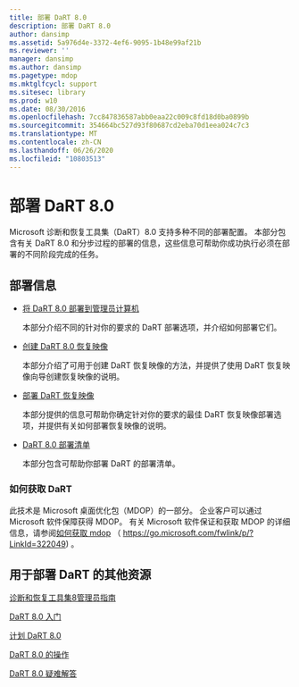 ```yaml
---
title: 部署 DaRT 8.0
description: 部署 DaRT 8.0
author: dansimp
ms.assetid: 5a976d4e-3372-4ef6-9095-1b48e99af21b
ms.reviewer: ''
manager: dansimp
ms.author: dansimp
ms.pagetype: mdop
ms.mktglfcycl: support
ms.sitesec: library
ms.prod: w10
ms.date: 08/30/2016
ms.openlocfilehash: 7cc847836587abb0eaa22c009c8fd18d0ba0899b
ms.sourcegitcommit: 354664bc527d93f80687cd2eba70d1eea024c7c3
ms.translationtype: MT
ms.contentlocale: zh-CN
ms.lasthandoff: 06/26/2020
ms.locfileid: "10803513"
---
```

# 部署 DaRT 8.0


Microsoft 诊断和恢复工具集（DaRT）8.0 支持多种不同的部署配置。 本部分包含有关 DaRT 8.0 和分步过程的部署的信息，这些信息可帮助你成功执行必须在部署的不同阶段完成的任务。

## 部署信息


-   [将 DaRT 8.0 部署到管理员计算机](deploying-dart-80-to-administrator-computers-dart-8.md)

    本部分介绍不同的针对你的要求的 DaRT 部署选项，并介绍如何部署它们。

-   [创建 DaRT 8.0 恢复映像](creating-the-dart-80-recovery-image-dart-8.md)

    本部分介绍了可用于创建 DaRT 恢复映像的方法，并提供了使用 DaRT 恢复映像向导创建恢复映像的说明。

-   [部署 DaRT 恢复映像](deploying-the-dart-recovery-image-dart-8.md)

    本部分提供的信息可帮助你确定针对你的要求的最佳 DaRT 恢复映像部署选项，并提供有关如何部署恢复映像的说明。

-   [DaRT 8.0 部署清单](dart-80-deployment-checklist-dart-8.md)

    本部分包含可帮助你部署 DaRT 的部署清单。

### 如何获取 DaRT

此技术是 Microsoft 桌面优化包（MDOP）的一部分。 企业客户可以通过 Microsoft 软件保障获得 MDOP。 有关 Microsoft 软件保证和获取 MDOP 的详细信息，请参阅[如何获取 mdop](https://go.microsoft.com/fwlink/p/?LinkId=322049) （ https://go.microsoft.com/fwlink/p/?LinkId=322049) 。

## 用于部署 DaRT 的其他资源


[诊断和恢复工具集8管理员指南](index.md)

[DaRT 8.0 入门](getting-started-with-dart-80-dart-8.md)

[计划 DaRT 8.0](planning-for-dart-80-dart-8.md)

[DaRT 8.0 的操作](operations-for-dart-80-dart-8.md)

[DaRT 8.0 疑难解答](troubleshooting-dart-80-dart-8.md)

 

 





